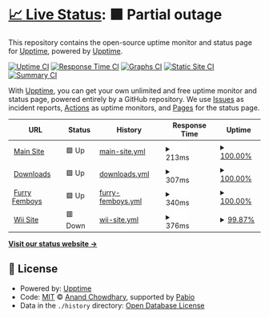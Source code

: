 # [📈 Live Status](https://demo.upptime.js.org): <!--live status--> **🟧 Partial outage**

This repository contains the open-source uptime monitor and status page for [Upptime](https://upptime.js.org), powered by [Upptime](https://github.com/upptime/upptime).

[![Uptime CI](https://github.com/upptime/upptime/workflows/Uptime%20CI/badge.svg)](https://github.com/upptime/upptime/actions?query=workflow%3A%22Uptime+CI%22)
[![Response Time CI](https://github.com/upptime/upptime/workflows/Response%20Time%20CI/badge.svg)](https://github.com/upptime/upptime/actions?query=workflow%3A%22Response+Time+CI%22)
[![Graphs CI](https://github.com/upptime/upptime/workflows/Graphs%20CI/badge.svg)](https://github.com/upptime/upptime/actions?query=workflow%3A%22Graphs+CI%22)
[![Static Site CI](https://github.com/upptime/upptime/workflows/Static%20Site%20CI/badge.svg)](https://github.com/upptime/upptime/actions?query=workflow%3A%22Static+Site+CI%22)
[![Summary CI](https://github.com/upptime/upptime/workflows/Summary%20CI/badge.svg)](https://github.com/upptime/upptime/actions?query=workflow%3A%22Summary+CI%22)

With [Upptime](https://upptime.js.org), you can get your own unlimited and free uptime monitor and status page, powered entirely by a GitHub repository. We use [Issues](https://github.com/upptime/upptime/issues) as incident reports, [Actions](https://github.com/upptime/upptime/actions) as uptime monitors, and [Pages](https://demo.upptime.js.org) for the status page.

<!--start: status pages-->
<!-- This summary is generated by Upptime (https://github.com/upptime/upptime) -->
<!-- Do not edit this manually, your changes will be overwritten -->
<!-- prettier-ignore -->
| URL | Status | History | Response Time | Uptime |
| --- | ------ | ------- | ------------- | ------ |
| <img alt="" src="https://icons.duckduckgo.com/ip3/styluscat.com.ico" height="13"> [Main Site](https://styluscat.com) | 🟩 Up | [main-site.yml](https://github.com/furrykitsune/styluscat-status/commits/HEAD/history/main-site.yml) | <details><summary><img alt="Response time graph" src="./graphs/main-site/response-time-week.png" height="20"> 213ms</summary><br><a href="https://status.styluscat.com/history/main-site"><img alt="Response time 213" src="https://img.shields.io/endpoint?url=https%3A%2F%2Fraw.githubusercontent.com%2Ffurrykitsune%2Fstyluscat-status%2FHEAD%2Fapi%2Fmain-site%2Fresponse-time.json"></a><br><a href="https://status.styluscat.com/history/main-site"><img alt="24-hour response time 213" src="https://img.shields.io/endpoint?url=https%3A%2F%2Fraw.githubusercontent.com%2Ffurrykitsune%2Fstyluscat-status%2FHEAD%2Fapi%2Fmain-site%2Fresponse-time-day.json"></a><br><a href="https://status.styluscat.com/history/main-site"><img alt="7-day response time 213" src="https://img.shields.io/endpoint?url=https%3A%2F%2Fraw.githubusercontent.com%2Ffurrykitsune%2Fstyluscat-status%2FHEAD%2Fapi%2Fmain-site%2Fresponse-time-week.json"></a><br><a href="https://status.styluscat.com/history/main-site"><img alt="30-day response time 213" src="https://img.shields.io/endpoint?url=https%3A%2F%2Fraw.githubusercontent.com%2Ffurrykitsune%2Fstyluscat-status%2FHEAD%2Fapi%2Fmain-site%2Fresponse-time-month.json"></a><br><a href="https://status.styluscat.com/history/main-site"><img alt="1-year response time 213" src="https://img.shields.io/endpoint?url=https%3A%2F%2Fraw.githubusercontent.com%2Ffurrykitsune%2Fstyluscat-status%2FHEAD%2Fapi%2Fmain-site%2Fresponse-time-year.json"></a></details> | <details><summary><a href="https://status.styluscat.com/history/main-site">100.00%</a></summary><a href="https://status.styluscat.com/history/main-site"><img alt="All-time uptime 100.00%" src="https://img.shields.io/endpoint?url=https%3A%2F%2Fraw.githubusercontent.com%2Ffurrykitsune%2Fstyluscat-status%2FHEAD%2Fapi%2Fmain-site%2Fuptime.json"></a><br><a href="https://status.styluscat.com/history/main-site"><img alt="24-hour uptime 100.00%" src="https://img.shields.io/endpoint?url=https%3A%2F%2Fraw.githubusercontent.com%2Ffurrykitsune%2Fstyluscat-status%2FHEAD%2Fapi%2Fmain-site%2Fuptime-day.json"></a><br><a href="https://status.styluscat.com/history/main-site"><img alt="7-day uptime 100.00%" src="https://img.shields.io/endpoint?url=https%3A%2F%2Fraw.githubusercontent.com%2Ffurrykitsune%2Fstyluscat-status%2FHEAD%2Fapi%2Fmain-site%2Fuptime-week.json"></a><br><a href="https://status.styluscat.com/history/main-site"><img alt="30-day uptime 100.00%" src="https://img.shields.io/endpoint?url=https%3A%2F%2Fraw.githubusercontent.com%2Ffurrykitsune%2Fstyluscat-status%2FHEAD%2Fapi%2Fmain-site%2Fuptime-month.json"></a><br><a href="https://status.styluscat.com/history/main-site"><img alt="1-year uptime 100.00%" src="https://img.shields.io/endpoint?url=https%3A%2F%2Fraw.githubusercontent.com%2Ffurrykitsune%2Fstyluscat-status%2FHEAD%2Fapi%2Fmain-site%2Fuptime-year.json"></a></details>
| <img alt="" src="https://icons.duckduckgo.com/ip3/dl.styluscat.com.ico" height="13"> [Downloads](https://dl.styluscat.com) | 🟩 Up | [downloads.yml](https://github.com/furrykitsune/styluscat-status/commits/HEAD/history/downloads.yml) | <details><summary><img alt="Response time graph" src="./graphs/downloads/response-time-week.png" height="20"> 307ms</summary><br><a href="https://status.styluscat.com/history/downloads"><img alt="Response time 307" src="https://img.shields.io/endpoint?url=https%3A%2F%2Fraw.githubusercontent.com%2Ffurrykitsune%2Fstyluscat-status%2FHEAD%2Fapi%2Fdownloads%2Fresponse-time.json"></a><br><a href="https://status.styluscat.com/history/downloads"><img alt="24-hour response time 307" src="https://img.shields.io/endpoint?url=https%3A%2F%2Fraw.githubusercontent.com%2Ffurrykitsune%2Fstyluscat-status%2FHEAD%2Fapi%2Fdownloads%2Fresponse-time-day.json"></a><br><a href="https://status.styluscat.com/history/downloads"><img alt="7-day response time 307" src="https://img.shields.io/endpoint?url=https%3A%2F%2Fraw.githubusercontent.com%2Ffurrykitsune%2Fstyluscat-status%2FHEAD%2Fapi%2Fdownloads%2Fresponse-time-week.json"></a><br><a href="https://status.styluscat.com/history/downloads"><img alt="30-day response time 307" src="https://img.shields.io/endpoint?url=https%3A%2F%2Fraw.githubusercontent.com%2Ffurrykitsune%2Fstyluscat-status%2FHEAD%2Fapi%2Fdownloads%2Fresponse-time-month.json"></a><br><a href="https://status.styluscat.com/history/downloads"><img alt="1-year response time 307" src="https://img.shields.io/endpoint?url=https%3A%2F%2Fraw.githubusercontent.com%2Ffurrykitsune%2Fstyluscat-status%2FHEAD%2Fapi%2Fdownloads%2Fresponse-time-year.json"></a></details> | <details><summary><a href="https://status.styluscat.com/history/downloads">100.00%</a></summary><a href="https://status.styluscat.com/history/downloads"><img alt="All-time uptime 100.00%" src="https://img.shields.io/endpoint?url=https%3A%2F%2Fraw.githubusercontent.com%2Ffurrykitsune%2Fstyluscat-status%2FHEAD%2Fapi%2Fdownloads%2Fuptime.json"></a><br><a href="https://status.styluscat.com/history/downloads"><img alt="24-hour uptime 100.00%" src="https://img.shields.io/endpoint?url=https%3A%2F%2Fraw.githubusercontent.com%2Ffurrykitsune%2Fstyluscat-status%2FHEAD%2Fapi%2Fdownloads%2Fuptime-day.json"></a><br><a href="https://status.styluscat.com/history/downloads"><img alt="7-day uptime 100.00%" src="https://img.shields.io/endpoint?url=https%3A%2F%2Fraw.githubusercontent.com%2Ffurrykitsune%2Fstyluscat-status%2FHEAD%2Fapi%2Fdownloads%2Fuptime-week.json"></a><br><a href="https://status.styluscat.com/history/downloads"><img alt="30-day uptime 100.00%" src="https://img.shields.io/endpoint?url=https%3A%2F%2Fraw.githubusercontent.com%2Ffurrykitsune%2Fstyluscat-status%2FHEAD%2Fapi%2Fdownloads%2Fuptime-month.json"></a><br><a href="https://status.styluscat.com/history/downloads"><img alt="1-year uptime 100.00%" src="https://img.shields.io/endpoint?url=https%3A%2F%2Fraw.githubusercontent.com%2Ffurrykitsune%2Fstyluscat-status%2FHEAD%2Fapi%2Fdownloads%2Fuptime-year.json"></a></details>
| <img alt="" src="https://icons.duckduckgo.com/ip3/furryfemboys.pics.ico" height="13"> [Furry Femboys](https://furryfemboys.pics) | 🟩 Up | [furry-femboys.yml](https://github.com/furrykitsune/styluscat-status/commits/HEAD/history/furry-femboys.yml) | <details><summary><img alt="Response time graph" src="./graphs/furry-femboys/response-time-week.png" height="20"> 340ms</summary><br><a href="https://status.styluscat.com/history/furry-femboys"><img alt="Response time 340" src="https://img.shields.io/endpoint?url=https%3A%2F%2Fraw.githubusercontent.com%2Ffurrykitsune%2Fstyluscat-status%2FHEAD%2Fapi%2Ffurry-femboys%2Fresponse-time.json"></a><br><a href="https://status.styluscat.com/history/furry-femboys"><img alt="24-hour response time 340" src="https://img.shields.io/endpoint?url=https%3A%2F%2Fraw.githubusercontent.com%2Ffurrykitsune%2Fstyluscat-status%2FHEAD%2Fapi%2Ffurry-femboys%2Fresponse-time-day.json"></a><br><a href="https://status.styluscat.com/history/furry-femboys"><img alt="7-day response time 340" src="https://img.shields.io/endpoint?url=https%3A%2F%2Fraw.githubusercontent.com%2Ffurrykitsune%2Fstyluscat-status%2FHEAD%2Fapi%2Ffurry-femboys%2Fresponse-time-week.json"></a><br><a href="https://status.styluscat.com/history/furry-femboys"><img alt="30-day response time 340" src="https://img.shields.io/endpoint?url=https%3A%2F%2Fraw.githubusercontent.com%2Ffurrykitsune%2Fstyluscat-status%2FHEAD%2Fapi%2Ffurry-femboys%2Fresponse-time-month.json"></a><br><a href="https://status.styluscat.com/history/furry-femboys"><img alt="1-year response time 340" src="https://img.shields.io/endpoint?url=https%3A%2F%2Fraw.githubusercontent.com%2Ffurrykitsune%2Fstyluscat-status%2FHEAD%2Fapi%2Ffurry-femboys%2Fresponse-time-year.json"></a></details> | <details><summary><a href="https://status.styluscat.com/history/furry-femboys">100.00%</a></summary><a href="https://status.styluscat.com/history/furry-femboys"><img alt="All-time uptime 100.00%" src="https://img.shields.io/endpoint?url=https%3A%2F%2Fraw.githubusercontent.com%2Ffurrykitsune%2Fstyluscat-status%2FHEAD%2Fapi%2Ffurry-femboys%2Fuptime.json"></a><br><a href="https://status.styluscat.com/history/furry-femboys"><img alt="24-hour uptime 100.00%" src="https://img.shields.io/endpoint?url=https%3A%2F%2Fraw.githubusercontent.com%2Ffurrykitsune%2Fstyluscat-status%2FHEAD%2Fapi%2Ffurry-femboys%2Fuptime-day.json"></a><br><a href="https://status.styluscat.com/history/furry-femboys"><img alt="7-day uptime 100.00%" src="https://img.shields.io/endpoint?url=https%3A%2F%2Fraw.githubusercontent.com%2Ffurrykitsune%2Fstyluscat-status%2FHEAD%2Fapi%2Ffurry-femboys%2Fuptime-week.json"></a><br><a href="https://status.styluscat.com/history/furry-femboys"><img alt="30-day uptime 100.00%" src="https://img.shields.io/endpoint?url=https%3A%2F%2Fraw.githubusercontent.com%2Ffurrykitsune%2Fstyluscat-status%2FHEAD%2Fapi%2Ffurry-femboys%2Fuptime-month.json"></a><br><a href="https://status.styluscat.com/history/furry-femboys"><img alt="1-year uptime 100.00%" src="https://img.shields.io/endpoint?url=https%3A%2F%2Fraw.githubusercontent.com%2Ffurrykitsune%2Fstyluscat-status%2FHEAD%2Fapi%2Ffurry-femboys%2Fuptime-year.json"></a></details>
| <img alt="" src="https://icons.duckduckgo.com/ip3/isawiireallyhostingthis.lol.ico" height="13"> [Wii Site](https://isawiireallyhostingthis.lol) | 🟥 Down | [wii-site.yml](https://github.com/furrykitsune/styluscat-status/commits/HEAD/history/wii-site.yml) | <details><summary><img alt="Response time graph" src="./graphs/wii-site/response-time-week.png" height="20"> 376ms</summary><br><a href="https://status.styluscat.com/history/wii-site"><img alt="Response time 376" src="https://img.shields.io/endpoint?url=https%3A%2F%2Fraw.githubusercontent.com%2Ffurrykitsune%2Fstyluscat-status%2FHEAD%2Fapi%2Fwii-site%2Fresponse-time.json"></a><br><a href="https://status.styluscat.com/history/wii-site"><img alt="24-hour response time 376" src="https://img.shields.io/endpoint?url=https%3A%2F%2Fraw.githubusercontent.com%2Ffurrykitsune%2Fstyluscat-status%2FHEAD%2Fapi%2Fwii-site%2Fresponse-time-day.json"></a><br><a href="https://status.styluscat.com/history/wii-site"><img alt="7-day response time 376" src="https://img.shields.io/endpoint?url=https%3A%2F%2Fraw.githubusercontent.com%2Ffurrykitsune%2Fstyluscat-status%2FHEAD%2Fapi%2Fwii-site%2Fresponse-time-week.json"></a><br><a href="https://status.styluscat.com/history/wii-site"><img alt="30-day response time 376" src="https://img.shields.io/endpoint?url=https%3A%2F%2Fraw.githubusercontent.com%2Ffurrykitsune%2Fstyluscat-status%2FHEAD%2Fapi%2Fwii-site%2Fresponse-time-month.json"></a><br><a href="https://status.styluscat.com/history/wii-site"><img alt="1-year response time 376" src="https://img.shields.io/endpoint?url=https%3A%2F%2Fraw.githubusercontent.com%2Ffurrykitsune%2Fstyluscat-status%2FHEAD%2Fapi%2Fwii-site%2Fresponse-time-year.json"></a></details> | <details><summary><a href="https://status.styluscat.com/history/wii-site">99.87%</a></summary><a href="https://status.styluscat.com/history/wii-site"><img alt="All-time uptime 99.87%" src="https://img.shields.io/endpoint?url=https%3A%2F%2Fraw.githubusercontent.com%2Ffurrykitsune%2Fstyluscat-status%2FHEAD%2Fapi%2Fwii-site%2Fuptime.json"></a><br><a href="https://status.styluscat.com/history/wii-site"><img alt="24-hour uptime 99.87%" src="https://img.shields.io/endpoint?url=https%3A%2F%2Fraw.githubusercontent.com%2Ffurrykitsune%2Fstyluscat-status%2FHEAD%2Fapi%2Fwii-site%2Fuptime-day.json"></a><br><a href="https://status.styluscat.com/history/wii-site"><img alt="7-day uptime 99.87%" src="https://img.shields.io/endpoint?url=https%3A%2F%2Fraw.githubusercontent.com%2Ffurrykitsune%2Fstyluscat-status%2FHEAD%2Fapi%2Fwii-site%2Fuptime-week.json"></a><br><a href="https://status.styluscat.com/history/wii-site"><img alt="30-day uptime 99.87%" src="https://img.shields.io/endpoint?url=https%3A%2F%2Fraw.githubusercontent.com%2Ffurrykitsune%2Fstyluscat-status%2FHEAD%2Fapi%2Fwii-site%2Fuptime-month.json"></a><br><a href="https://status.styluscat.com/history/wii-site"><img alt="1-year uptime 99.87%" src="https://img.shields.io/endpoint?url=https%3A%2F%2Fraw.githubusercontent.com%2Ffurrykitsune%2Fstyluscat-status%2FHEAD%2Fapi%2Fwii-site%2Fuptime-year.json"></a></details>

<!--end: status pages-->

[**Visit our status website →**](https://demo.upptime.js.org)

## 📄 License

- Powered by: [Upptime](https://github.com/upptime/upptime)
- Code: [MIT](./LICENSE) © [Anand Chowdhary](https://anandchowdhary.com), supported by [Pabio](https://pabio.com)
- Data in the `./history` directory: [Open Database License](https://opendatacommons.org/licenses/odbl/1-0/)
